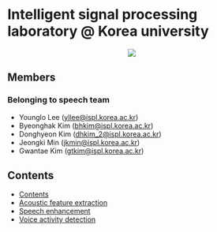 # Intelligent signal processing laboratory @ Korea university

<a href=http://ispl.korea.ac.kr><center><img src="./image/logo1.jpg"></center></a>



## Members
### Belonging to speech team
* Younglo Lee (yllee@ispl.korea.ac.kr)
* Byeonghak Kim (bhkim@ispl.korea.ac.kr)
* Donghyeon Kim (dhkim_2@ispl.korea.ac.kr)
* Jeongki Min (jkmin@ispl.korea.ac.kr)
* Gwantae Kim (gtkim@ispl.korea.ac.kr)

## Contents
  * [Contents](#contents)
  * [Acoustic feature extraction](https://github.com/ByeonghakKim/ispl-speech/tree/master/Acoustic%20feature%20extraction)
  * [Speech enhancement](https://github.com/ByeonghakKim/ispl-speech/tree/master/Speech%20enhancement)
  * [Voice activity detection](https://github.com/YoungloLee/ispl-speech/tree/master/Voice%20activity%20detection)
  
